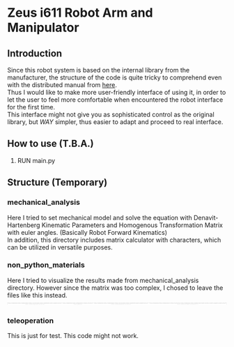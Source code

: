 # Zeus i611 Robot Arm and Manipulator

## Introduction
Since this robot system is based on the internal library from the manufacturer, the structure of the code is quite tricky to comprehend even with the distributed manual from [here](http://zero.globalzeus.com/scara/).    
Thus I would like to make more user-friendly interface of using it, in order to let the user to feel more comfortable when encountered the robot interface for the first time.    
This interface might not give you as sophisticated control as the original library, but *WAY* simpler, thus easier to adapt and proceed to real interface.   

## How to use (T.B.A.)
1. RUN main.py

## Structure (Temporary)
### mechanical_analysis
Here I tried to set mechanical model and solve the equation with Denavit-Hartenberg Kinematic Parameters and Homogenous Transformation Matrix with euler angles. (Basically Robot Forward Kinematics)   
In addition, this directory includes matrix calculator with characters, which can be utilized in versatile purposes.    

### non_python_materials
Here I tried to visualize the results made from mechanical_analysis directory. However since the matrix was too complex, I chosed to leave the files like this instead.    
![ex_screenshot](./non_python_materials/homogeneous_transformation_matrix_img2.jpg)    

### teleoperation
This is just for test. This code might not work.